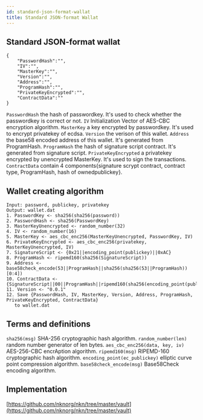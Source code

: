 ```yaml
---
id: standard-json-format-wallat
title: Standard JSON-format Wallat
---
```


## Standard JSON-format wallat

```
{
	"PasswordHash":"",
	"IV":"",
	"MasterKey":"",
	"Version":"",
	"Address":"",
	"ProgramHash":"",
	"PrivateKeyEncrypted":"",
	"ContractData":""
}
```

`PasswordHash`  the hash of passwordkey. It's used to check whether the passwordkey is correct or not.
`IV` Initialization Vector of AES-CBC encryption algorithm.
`MasterKey` a key encrypted by passwordkey. It's used to encrypt privatekey of ecdsa.
`Version` the verison of this wallet.
`Address` the base58 encoded address of this wallet. It's generated from ProgramHash.
`ProgramHash` the hash of signature script contract. It's generated from signature script.
`PrivateKeyEncrypted` a privatekey encrypted by unencrypted MasterKey. It's used to sign the transactions.
`ContractData` contain 4 components{signature scrypt contract, contract type, ProgramHash, hash of ownedpublickey}.

## Wallet creating algorithm

```
Input: password, publickey, privatekey
Output: wallet.dat
1. PasswordKey <- sha256(sha256(password))
2. PasswordHash <- sha256(PasswordKey)
3. MasterKeyUnencrypted <- random_number(32)
4. IV <- random_number(16)
5. MasterKey <- aes_cbc_enc256(MasterKeyUnencrypted, PasswordKey, IV)
6. PrivateKeyEncrypted <- aes_cbc_enc256(privatekey, MasterKeyUnencrypted, IV)
7. SignatureScript <- {0x21||encoding_point(publickey)||0xAC}
8. ProgramHash <- ripemd160(sha256(SignatureScript))
9. Address <-base58check_encode(53||ProgramHash||sha256(sha256(53||ProgramHash))[0:4])
10. ContractData <- {SignatureScript||00||ProgramHash||ripemd160(sha256(encoding_point(publickey)))
11. Version <- "0.0.1"
12. Save {PasswordHash, IV, MasterKey, Version, Address, ProgramHash, PrivateKeyEncrypted, ContractData}
   to wallet.dat
```

## Terms and definitions

`sha256(msg)` SHA-256 cryptographic hash algorithm.
`random_number(len)` random number generator of len bytes.
`aes_cbc_enc256(data, key, iv)` AES-256-CBC encrAption algorithm.
`ripemd160(msg)` RIPEMD-160 cryptographic hash algorithm.
`encoding_point(ec_publickey)` elliptic curve point compression algorithm.
`base58check_encode(msg)` Base58Check encoding algorithm.


## Implementation

[https://github.com/nknorg/nkn/tree/master/vault](https://github.com/nknorg/nkn/tree/master/vault)

